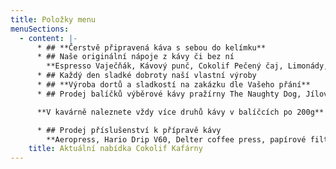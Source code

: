 ```yaml
---
title: Položky menu
menuSections:
  - content: |-
      * ## **Čerstvě připravená káva s sebou do kelímku**
      * ## Naše originální nápoje z kávy či bez ní 
        **Espresso Vaječňák, Kávový punč, Cokolif Pečený čaj, Limonády, Cider, Kombucha, a další ...** 
      * ## Každý den sladké dobroty naší vlastní výroby
      * ## **Výroba dortů a sladkostí na zakázku dle Vašeho přání**
      * ## Prodej balíčků výběrové kávy pražírny The Naughty Dog, Jílové u Prahy

      **V kavárně naleznete vždy více druhů kávy v balíčcích po 200g**

      * ## Prodej příslušenství k přípravě kávy 
        **Aeropress, Hario Drip V60, Delter coffee press, papírové filtry a další ...**
    title: Aktuální nabídka Cokolif Kafárny
---
```


